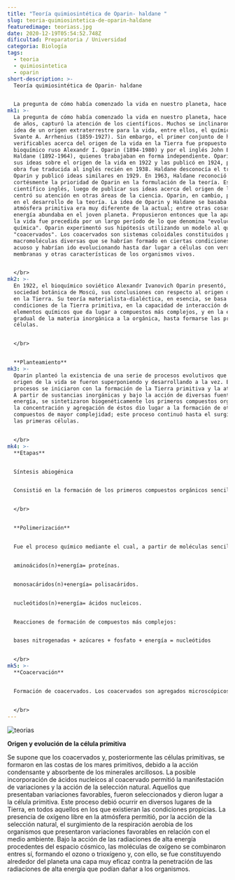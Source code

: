 ```yaml
---
title: "Teoría quimiosintética de Oparin- haldane "
slug: teoria-quimiosintetica-de-oparin-haldane
featuredimage: teoriass.jpg
date: 2020-12-19T05:54:52.748Z
dificultad: Preparatoria / Universidad
categoria: Biología
tags:
  - teoria
  - quimiosintetica
  - oparin
short-description: >-
  Teoría quimiosintética de Oparin- haldane 


  La pregunta de cómo había comenzado la vida en nuestro planeta, hace millones de años, capturó la atención de los científicos
mk1: >-
  La pregunta de cómo había comenzado la vida en nuestro planeta, hace millones
  de años, capturó la atención de los científicos. Muchos se inclinaron por la
  idea de un origen extraterrestre para la vida, entre ellos, el químico sueco
  Svante A. Arrhenius (1859-1927). Sin embargo, el primer conjunto de hipótesis
  verificables acerca del origen de la vida en la Tierra fue propuesto por el
  bioquímico ruso Alexandr I. Oparin (1894-1980) y por el inglés John B. S.
  Haldane (1892-1964), quienes trabajaban en forma independiente. Oparin expuso
  sus ideas sobre el origen de la vida en 1922 y las publicó en 1924, pero la
  obra fue traducida al inglés recién en 1938. Haldane desconocía el trabajo de
  Oparin y publicó ideas similares en 1929. En 1963, Haldane reconoció
  cortésmente la prioridad de Oparin en la formulación de la teoría. Este
  científico inglés, luego de publicar sus ideas acerca del origen de la vida,
  centró su atención en otras áreas de la ciencia. Oparin, en cambio, persiste
  en el desarrollo de la teoría. La idea de Oparin y Haldane se basaba en que la
  atmósfera primitiva era muy diferente de la actual; entre otras cosas, la
  energía abundaba en el joven planeta. Propusieron entonces que la aparición de
  la vida fue precedida por un largo período de lo que denomina "evolución
  química". Oparin experimentó sus hipótesis utilizando un modelo al que llamó
  "coacervados". Los coacervados son sistemas coloidales constituidos por
  macromoléculas diversas que se habrían formado en ciertas condiciones en medio
  acuoso y habrían ido evolucionando hasta dar lugar a células con verdaderas
  membranas y otras características de los organismos vivos.


  </br>
mk2: >-
  En 1922, el bioquímico soviético Alexandr Ivanovich Oparin presentó, ante la
  sociedad botánica de Moscú, sus conclusiones con respecto al origen de la vida
  en la Tierra. Su teoría materialista-dialéctica, en esencia, se basa en las
  condiciones de la Tierra primitiva, en la capacidad de interacción de los
  elementos químicos que da lugar a compuestos más complejos, y en la evolución
  gradual de la materia inorgánica a la orgánica, hasta formarse las primeras
  células.


  </br>


  **Planteamiento**
mk3: >-
  Oparin planteó la existencia de una serie de procesos evolutivos que en el
  origen de la vida se fueron superponiendo y desarrollando a la vez. Estos
  procesos se iniciaron con la formación de la Tierra primitiva y la atmósfera.
  A partir de sustancias inorgánicas y bajo la acción de diversas fuentes de
  energía, se sintetizaron biogenéticamente los primeros compuestos orgánicos, y
  la concentración y agregación de éstos dio lugar a la formación de otros
  compuestos de mayor complejidad; este proceso continuó hasta el surgimiento de
  las primeras células.


  </br>
mk4: >-
  **Etapas** 


  Síntesis abiogénica


  Consistió en la formación de los primeros compuestos orgánicos sencillos a partir de las moléculas inorgánicas de la atmósfera primitiva, en presencia de fuentes de energía no biológicas.


  </br>


  **Polimerización**


  Fue el proceso químico mediante el cual, a partir de moléculas sencillas similares o idénticas, se sintetizaron polímeros bajo la acción de diversas fuentes de energía.


  aminoácidos(n)+energía= proteínas.


  monosacáridos(n)+energía= polisacáridos.


  nucleótidos(n)+energía= ácidos nucleicos.


  Reacciones de formación de compuestos más complejos:


  bases nitrogenadas + azúcares + fosfato + energía = nucleótidos


  </br>
mk5: >-
  **Coacervación**


  Formación de coacervados. Los coacervados son agregados microscópicos de polímeros dispersos en agua, separados del medio circundante por una estructura parecida a las membranas celulares. No tienen vida. Pueden considerarse sistemas pre-biológicos, pues en ellos comienzan a manifestarse el intercambio con el medio ambiente; absorben sustancias y las incorporan a sus estructuras.


  </br>
---
```



![teorias](/assets/teoriasss.jpg "teorias")





**Origen y evolución de la célula primitiva**

Se supone que los coacervados y, posteriormente las células primitivas, se formaron en las costas de los mares primitivos, debido a la acción condensante y absorbente de los minerales arcillosos. La posible incorporación de ácidos nucleicos al coacervado permitió la manifestación de variaciones y la acción de la selección natural. Aquellos que presentaban variaciones favorables, fueron seleccionados y dieron lugar a la célula primitiva. Este proceso debió ocurrir en diversos lugares de la Tierra, en todos aquellos en los que existieran las condiciones propicias. La presencia de oxígeno libre en la atmósfera permitió, por la acción de la selección natural, el surgimiento de la respiración aerobia de los organismos que presentaron variaciones favorables en relación con el medio ambiente. Bajo la acción de las radiaciones de alta energía procedentes del espacio cósmico, las moléculas de oxígeno se combinaron entres sí, formando el ozono o trioxígeno y, con ello, se fue constituyendo alrededor del planeta una capa muy eficaz contra la penetración de las radiaciones de alta energía que podían dañar a los organismos.